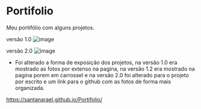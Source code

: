 # Portifolio

Meu portifólio com alguns projetos.

versão 1.0
![image](https://user-images.githubusercontent.com/73674173/192399736-2dfbdbf4-10b0-43aa-90b9-6592d464d7ff.png)



versão 2.0
![image](https://user-images.githubusercontent.com/73674173/195470462-e537a095-f7b9-423a-813a-e2b868f075fe.png)

- Foi alterado a forma de exposição dos projetos, na versão 1.0 era mostrado as fotos por extenso na pagina, na versão 1.2 era mostrado na pagina porem em carrossel e na versão 2.0 foi alterado para o projeto por escrito e um link para o github com as fotos de forma mais organizada.

https://santanarael.github.io/Portifolio/
